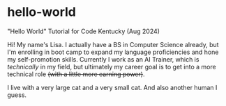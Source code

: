 # hello-world
"Hello World" Tutorial for Code Kentucky (Aug 2024)

Hi! My name's Lisa. I actually have a BS in Computer Science already, but I'm enrolling in boot camp to expand my language proficiencies and hone my self-promotion skills. Currently I work as an AI Trainer, which is *technically* in my field, but ultimately my career goal is to get into a more technical role ~~(with a little more earning power)~~.

I live with a very large cat and a very small cat. And also another human I guess.
